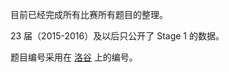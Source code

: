 目前已经完成所有比赛所有题目的整理。

23 届（2015-2016）及以后只公开了 Stage 1 的数据。

题目编号采用在 [洛谷](https://www.luogu.com.cn) 上的编号。
